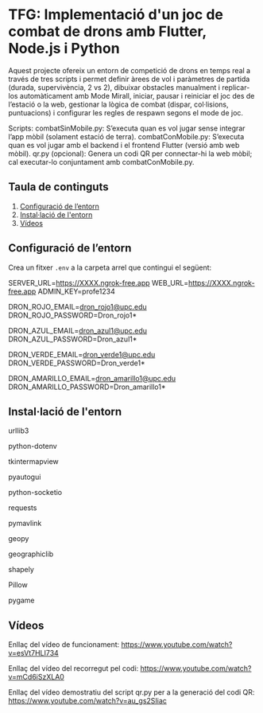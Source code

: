 # TFG: Implementació d'un joc de combat de drons amb Flutter, Node.js i Python

Aquest projecte ofereix un entorn de competició de drons en temps real a través de tres scripts i permet definir àrees de vol i paràmetres de partida (durada, supervivència, 2 vs 2), dibuixar obstacles manualment i replicar-los automàticament amb Mode Mirall, iniciar, pausar i reiniciar el joc des de l’estació o la web, gestionar la lògica de combat (dispar, col·lisions, puntuacions) i configurar les regles de respawn segons el mode de joc.

Scripts:
combatSinMobile.py: S’executa quan es vol jugar sense integrar l’app mòbil (solament estació de terra).
combatConMobile.py: S’executa quan es vol jugar amb el backend i el frontend Flutter (versió amb web mòbil).
qr.py (opcional): Genera un codi QR per connectar-hi la web mòbil; cal executar-lo conjuntament amb combatConMobile.py.


## Taula de continguts

1. [Configuració de l’entorn](#configuració-de-lentorn)
2. [Instal·lació de l'entorn](#instal·lació-de-dependències)
3. [Vídeos](#vídeos)


## Configuració de l’entorn

Crea un fitxer `.env` a la carpeta arrel que contingui el següent:  

SERVER_URL=https://XXXX.ngrok-free.app
WEB_URL=https://XXXX.ngrok-free.app
ADMIN_KEY=profe1234

DRON_ROJO_EMAIL=dron_rojo1@upc.edu
DRON_ROJO_PASSWORD=Dron_rojo1*

DRON_AZUL_EMAIL=dron_azul1@upc.edu
DRON_AZUL_PASSWORD=Dron_azul1*

DRON_VERDE_EMAIL=dron_verde1@upc.edu
DRON_VERDE_PASSWORD=Dron_verde1*

DRON_AMARILLO_EMAIL=dron_amarillo1@upc.edu
DRON_AMARILLO_PASSWORD=Dron_amarillo1*


## Instal·lació de l'entorn

urllib3

python-dotenv

tkintermapview

pyautogui

python-socketio

requests

pymavlink

geopy

geographiclib

shapely

Pillow

pygame


## Vídeos

Enllaç del vídeo de funcionament: https://www.youtube.com/watch?v=esVt7HLI734

Enllaç del vídeo del recorregut pel codi: https://www.youtube.com/watch?v=mCd6iSzXLA0

Enllaç del vídeo demostratiu del script qr.py per a la generació del codi QR: https://www.youtube.com/watch?v=au_gs2SIiac





